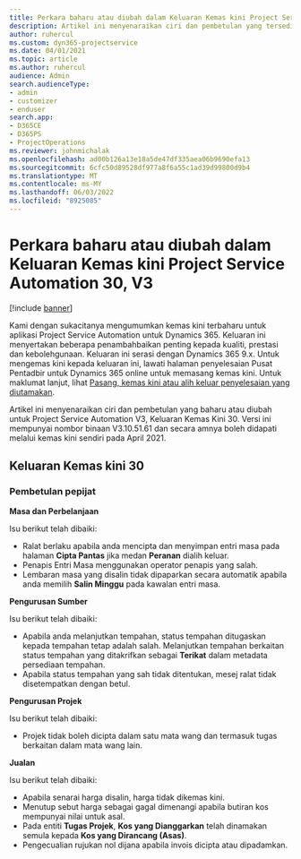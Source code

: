 ```yaml
---
title: Perkara baharu atau diubah dalam Keluaran Kemas kini Project Service Automation 30, V3
description: Artikel ini menyenaraikan ciri dan pembetulan yang tersedia dalam Keluaran Kemas Kini Project Service Automation 30, V3.
author: ruhercul
ms.custom: dyn365-projectservice
ms.date: 04/01/2021
ms.topic: article
ms.author: ruhercul
audience: Admin
search.audienceType:
- admin
- customizer
- enduser
search.app:
- D365CE
- D365PS
- ProjectOperations
ms.reviewer: johnmichalak
ms.openlocfilehash: ad00b126a13e18a5de47df335aea06b9690efa13
ms.sourcegitcommit: 6cfc50d89528df977a8f6a55c1ad39d99800d9b4
ms.translationtype: MT
ms.contentlocale: ms-MY
ms.lasthandoff: 06/03/2022
ms.locfileid: "8925085"
---
```

# <a name="whats-new-or-changed-in-project-service-automation-update-release-30-v3"></a>Perkara baharu atau diubah dalam Keluaran Kemas kini Project Service Automation 30, V3

[!include [banner](../includes/psa-now-project-operations.md)]

Kami dengan sukacitanya mengumumkan kemas kini terbaharu untuk aplikasi Project Service Automation untuk Dynamics 365. Keluaran ini menyertakan beberapa penambahbaikan penting kepada kualiti, prestasi dan kebolehgunaan. Keluaran ini serasi dengan Dynamics 365 9.x. Untuk mengemas kini kepada keluaran ini, lawati halaman penyelesaian Pusat Pentadbir untuk Dynamics 365 online untuk memasang kemas kini. Untuk maklumat lanjut, lihat [Pasang, kemas kini atau alih keluar penyelesaian yang diutamakan](/power-platform/admin/install-remove-preferred-solution).

Artikel ini menyenaraikan ciri dan pembetulan yang baharu atau diubah untuk Project Service Automation V3, Keluaran Kemas Kini 30. Versi ini mempunyai nombor binaan V3.10.51.61 dan secara amnya boleh didapati melalui kemas kini sendiri pada April 2021.

## <a name="update-release-30"></a>Keluaran Kemas kini 30

### <a name="bug-fixes"></a>Pembetulan pepijat

**Masa dan Perbelanjaan**

Isu berikut telah dibaiki:

- Ralat berlaku apabila anda mencipta dan menyimpan entri masa pada halaman **Cipta Pantas** jika medan **Peranan** dialih keluar.
- Penapis Entri Masa menggunakan operator penapis yang salah.
- Lembaran masa yang disalin tidak dipaparkan secara automatik apabila anda memilih **Salin Minggu** pada kawalan entri masa.

**Pengurusan Sumber**

Isu berikut telah dibaiki:

- Apabila anda melanjutkan tempahan, status tempahan ditugaskan kepada tempahan tetap adalah salah. Melanjutkan tempahan berkaitan status tempahan yang ditakrifkan sebagai **Terikat** dalam metadata persediaan tempahan.
- Apabila status tempahan yang sah tidak ditentukan, mesej ralat tidak disetempatkan dengan betul.

**Pengurusan Projek**

Isu berikut telah dibaiki:

- Projek tidak boleh dicipta dalam satu mata wang dan termasuk tugas berkaitan dalam mata wang lain.

**Jualan**

Isu berikut telah dibaiki:

- Apabila senarai harga disalin, harga tidak dikemas kini.
- Menutup sebut harga sebagai gagal dimenangi apabila butiran kos mempunyai nilai untuk asal.
- Pada entiti **Tugas Projek**, **Kos yang Dianggarkan** telah dinamakan semula kepada **Kos yang Dirancang (Asas)**.
- Pengecualian rujukan nol dijana apabila invois dicipta atau dipadamkan.
